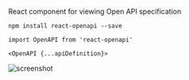 React component for viewing Open API specification

```
npm install react-openapi --save
```

```
import OpenAPI from 'react-openapi'
```

```
<OpenAPI {...apiDefinition}>
```

![screenshot](https://d3vv6lp55qjaqc.cloudfront.net/items/2C011Y3Z3v0p0x0j463j/Screen%20Shot%202016-09-21%20at%201.58.39%20PM.png?X-CloudApp-Visitor-Id=ab2071d5f76f8504ab6d3070d8a2c5c3&v=4a641b23)
